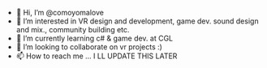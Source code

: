 - 👋 Hi, I’m @comoyomalove
- 👀 I’m interested in VR design and development, game dev. sound design and mix., community building etc.
- 🌱 I’m currently learning c# & game dev. at CGL
- 💞️ I’m looking to collaborate on vr projects :)
- 📫 How to reach me ... I LL UPDATE THIS LATER

<!---
comoyomalove/comoyomalove is a ✨ special ✨ repository because its `README.md` (this file) appears on your GitHub profile.
You can click the Preview link to take a look at your changes.
--->
